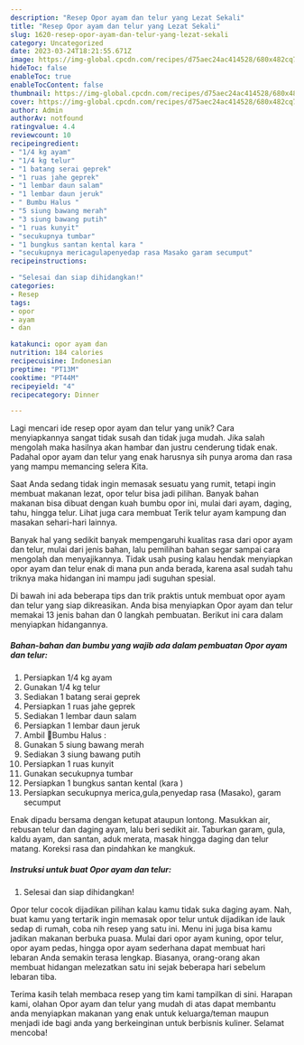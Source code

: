 ```yaml
---
description: "Resep Opor ayam dan telur yang Lezat Sekali"
title: "Resep Opor ayam dan telur yang Lezat Sekali"
slug: 1620-resep-opor-ayam-dan-telur-yang-lezat-sekali
category: Uncategorized
date: 2023-03-24T18:21:55.671Z
image: https://img-global.cpcdn.com/recipes/d75aec24ac414528/680x482cq70/opor-ayam-dan-telur-foto-resep-utama.jpg
hideToc: false
enableToc: true
enableTocContent: false
thumbnail: https://img-global.cpcdn.com/recipes/d75aec24ac414528/680x482cq70/opor-ayam-dan-telur-foto-resep-utama.jpg
cover: https://img-global.cpcdn.com/recipes/d75aec24ac414528/680x482cq70/opor-ayam-dan-telur-foto-resep-utama.jpg
author: Admin
authorAv: notfound
ratingvalue: 4.4
reviewcount: 10
recipeingredient:
- "1/4 kg ayam"
- "1/4 kg telur"
- "1 batang serai geprek"
- "1 ruas jahe geprek"
- "1 lembar daun salam"
- "1 lembar daun jeruk"
- " Bumbu Halus "
- "5 siung bawang merah"
- "3 siung bawang putih"
- "1 ruas kunyit"
- "secukupnya tumbar"
- "1 bungkus santan kental kara "
- "secukupnya mericagulapenyedap rasa Masako garam secumput"
recipeinstructions:

- "Selesai dan siap dihidangkan!"
categories:
- Resep
tags:
- opor
- ayam
- dan

katakunci: opor ayam dan 
nutrition: 184 calories
recipecuisine: Indonesian
preptime: "PT13M"
cooktime: "PT44M"
recipeyield: "4"
recipecategory: Dinner

---
```





Lagi mencari ide resep opor ayam dan telur yang unik? Cara menyiapkannya sangat tidak susah dan tidak juga mudah. Jika salah mengolah maka hasilnya akan hambar dan justru cenderung tidak enak. Padahal opor ayam dan telur yang enak harusnya sih punya aroma dan rasa yang mampu memancing selera Kita.





Saat Anda sedang tidak ingin memasak sesuatu yang rumit, tetapi ingin membuat makanan lezat, opor telur bisa jadi pilihan. Banyak bahan makanan bisa dibuat dengan kuah bumbu opor ini, mulai dari ayam, daging, tahu, hingga telur. Lihat juga cara membuat Terik telur ayam kampung dan masakan sehari-hari lainnya.

Banyak hal yang sedikit banyak mempengaruhi kualitas rasa dari opor ayam dan telur, mulai dari jenis bahan, lalu pemilihan bahan segar sampai cara mengolah dan menyajikannya. Tidak usah pusing kalau hendak menyiapkan opor ayam dan telur enak di mana pun anda berada, karena asal sudah tahu triknya maka hidangan ini mampu jadi suguhan spesial.






Di bawah ini ada beberapa tips dan trik praktis untuk membuat opor ayam dan telur yang siap dikreasikan. Anda bisa menyiapkan Opor ayam dan telur memakai 13 jenis bahan dan 0 langkah pembuatan. Berikut ini cara dalam menyiapkan hidangannya.

<!--inarticleads1-->

##### Bahan-bahan dan bumbu yang wajib ada dalam pembuatan Opor ayam dan telur:

1. Persiapkan 1/4 kg ayam
1. Gunakan 1/4 kg telur
1. Sediakan 1 batang serai geprek
1. Persiapkan 1 ruas jahe geprek
1. Sediakan 1 lembar daun salam
1. Persiapkan 1 lembar daun jeruk
1. Ambil  🌸Bumbu Halus :
1. Gunakan 5 siung bawang merah
1. Sediakan 3 siung bawang putih
1. Persiapkan 1 ruas kunyit
1. Gunakan secukupnya tumbar
1. Persiapkan 1 bungkus santan kental (kara )
1. Persiapkan secukupnya merica,gula,penyedap rasa (Masako), garam secumput


Enak dipadu bersama dengan ketupat ataupun lontong. Masukkan air, rebusan telur dan daging ayam, lalu beri sedikit air. Taburkan garam, gula, kaldu ayam, dan santan, aduk merata, masak hingga daging dan telur matang. Koreksi rasa dan pindahkan ke mangkuk. 

<!--inarticleads2-->

##### Instruksi untuk buat Opor ayam dan telur:


1. Selesai dan siap dihidangkan!

Opor telur cocok dijadikan pilihan kalau kamu tidak suka daging ayam. Nah, buat kamu yang tertarik ingin memasak opor telur untuk dijadikan ide lauk sedap di rumah, coba nih resep yang satu ini. Menu ini juga bisa kamu jadikan makanan berbuka puasa. Mulai dari opor ayam kuning, opor telur, opor ayam pedas, hingga opor ayam sederhana dapat membuat hari lebaran Anda semakin terasa lengkap. Biasanya, orang-orang akan membuat hidangan melezatkan satu ini sejak beberapa hari sebelum lebaran tiba. 

Terima kasih telah membaca resep yang tim kami tampilkan di sini. Harapan kami, olahan Opor ayam dan telur yang mudah di atas dapat membantu anda menyiapkan makanan yang enak untuk keluarga/teman maupun menjadi ide bagi anda yang berkeinginan untuk berbisnis kuliner. Selamat mencoba!
